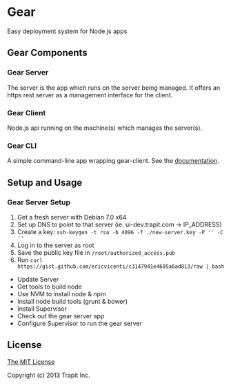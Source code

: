 # Gear

Easy deployment system for Node.js apps

## Gear Components

### Gear Server

The server is the app which runs on the server being managed. It offers an https rest server as a management interface for the client.

### Gear Client

Node.js api running on the machine(s) which manages the server(s).

### Gear CLI

A simple command-line app wrapping gear-client. See the [documentation](gear-cli.md).


## Setup and Usage


### Gear Server Setup

1. Get a fresh server with Debian 7.0 x64
2. Set up DNS to point to that server (ie. ui-dev.trapit.com -> IP_ADDRESS)
2. Create a key: `ssh-keygen -t rsa -b 4096 -f ./new-server.key -P '' -C ''`
1. Log in to the server as root
2. Save the public key file in `/root/authorized_access.pub`
2. Run `curl https://gist.github.com/ericvicenti/c3147941e4605a6ad813/raw | bash`
 * Update Server
 * Get tools to build node
 * Use NVM to install node & npm
 * Install node build tools (grunt & bower)
 * Install Supervisor
 * Check out the gear server app
 * Configure Supervisor to run the gear server

## License

[The MIT License](LICENSE.md)

Copyright (c) 2013 Trapit Inc.